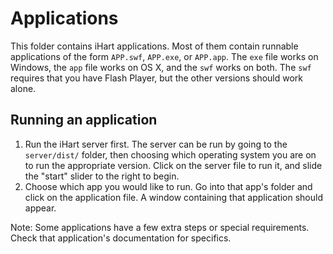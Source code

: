 # Applications

This folder contains iHart applications. Most of them contain runnable applications of the form `APP.swf`, `APP.exe`, or `APP.app`. The `exe` file works on Windows, the `app` file works on OS X, and the `swf` works on both. The `swf` requires that you have Flash Player, but the other versions should work alone.

## Running an application

1. Run the iHart server first. The server can be run by going to the `server/dist/` folder, then choosing which operating system you are on to run the appropriate version. Click on the server file to run it, and slide the "start" slider to the right to begin.
1. Choose which app you would like to run. Go into that app's folder and click on the application file. A window containing that application should appear.

Note: Some applications have a few extra steps or special requirements. Check that application's documentation for specifics.